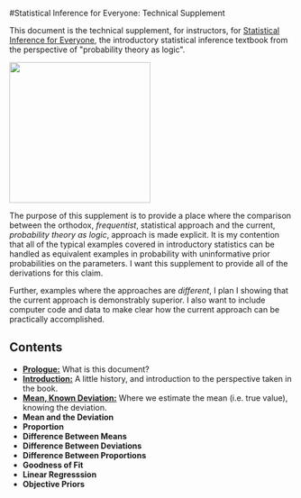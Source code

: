 #Statistical Inference for Everyone: Technical Supplement



This document is the technical supplement, for instructors, for [Statistical Inference for Everyone], the introductory statistical inference textbook from the perspective of "probability theory as logic".

<img  src="http://web.bryant.edu/~bblais/images/Saturn_with_Dice.png" align=center width = 250px />

The purpose of this supplement is to provide a place where the comparison between the orthodox, *frequentist*, statistical approach and the current, *probability theory as logic*, approach is made explicit.  It is my contention that all of the typical examples covered in introductory statistics can be handled as equivalent examples in probability with uninformative prior probabilities on the parameters.  I want this supplement to provide all of the derivations for this claim.

Further, examples where the approaches are *different*, I plan I showing that the current approach is demonstrably superior.  I also want to include computer code and data to make clear how the current approach can be practically accomplished.


[Statistical Inference for Everyone]: http://web.bryant.edu/~bblais/statistical-inference-for-everyone-sie.html


Contents
------


* [**Prologue:**](https://raw.githubusercontent.com/bblais/Tech-SIE/master/Prologue/Prologue.ipynb) What is this document?
* [**Introduction:**](https://raw.githubusercontent.com/bblais/Tech-SIE/master/Introduction/Introduction.ipynb) A little history, and introduction to the perspective taken in the book.
* [**Mean, Known Deviation:**](https://raw.githubusercontent.com/bblais/Tech-SIE/master/Estimating_Mean_Known_Deviation/Estimating_Mean_Known_Deviation.ipynb) Where we estimate the mean (i.e. true value), knowing the deviation.
* **Mean and the Deviation** 
* **Proportion** 
* **Difference Between Means**
* **Difference Between Deviations**
* **Difference Between Proportions**
* **Goodness of Fit**
* **Linear Regresssion**
* **Objective Priors**

